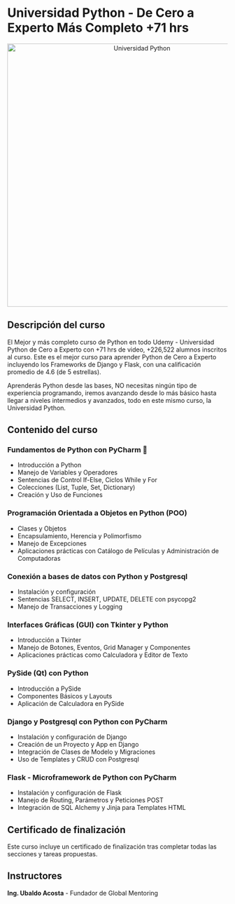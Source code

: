 # Universidad Python - De Cero a Experto Más Completo +71 hrs

<p align="center">
  <img src="https://github.com/Kaiser42/Curso-Python/assets/172440621/6eb6f9f5-ddcc-4494-b74c-810bff7a753f" alt="Universidad Python" width="600"/>
</p>

## Descripción del curso
El Mejor y más completo curso de Python en todo Udemy - Universidad Python de Cero a Experto con +71 hrs de video, +226,522 alumnos inscritos al curso. Este es el mejor curso para aprender Python de Cero a Experto incluyendo los Frameworks de Django y Flask, con una calificación promedio de 4.6 (de 5 estrellas).

Aprenderás Python desde las bases, NO necesitas ningún tipo de experiencia programando, iremos avanzando desde lo más básico hasta llegar a niveles intermedios y avanzados, todo en este mismo curso, la Universidad Python.

## Contenido del curso

### Fundamentos de Python con PyCharm :100:
- Introducción a Python
- Manejo de Variables y Operadores
- Sentencias de Control If-Else, Ciclos While y For
- Colecciones (List, Tuple, Set, Dictionary)
- Creación y Uso de Funciones

### Programación Orientada a Objetos en Python (POO)
- Clases y Objetos
- Encapsulamiento, Herencia y Polimorfismo
- Manejo de Excepciones
- Aplicaciones prácticas con Catálogo de Películas y Administración de Computadoras

### Conexión a bases de datos con Python y Postgresql
- Instalación y configuración
- Sentencias SELECT, INSERT, UPDATE, DELETE con psycopg2
- Manejo de Transacciones y Logging

### Interfaces Gráficas (GUI) con Tkinter y Python
- Introducción a Tkinter
- Manejo de Botones, Eventos, Grid Manager y Componentes
- Aplicaciones prácticas como Calculadora y Editor de Texto

### PySide (Qt) con Python
- Introducción a PySide
- Componentes Básicos y Layouts
- Aplicación de Calculadora en PySide

### Django y Postgresql con Python con PyCharm
- Instalación y configuración de Django
- Creación de un Proyecto y App en Django
- Integración de Clases de Modelo y Migraciones
- Uso de Templates y CRUD con Postgresql

### Flask - Microframework de Python con PyCharm
- Instalación y configuración de Flask
- Manejo de Routing, Parámetros y Peticiones POST
- Integración de SQL Alchemy y Jinja para Templates HTML

## Certificado de finalización
Este curso incluye un certificado de finalización tras completar todas las secciones y tareas propuestas.

## Instructores
**Ing. Ubaldo Acosta** - Fundador de Global Mentoring
